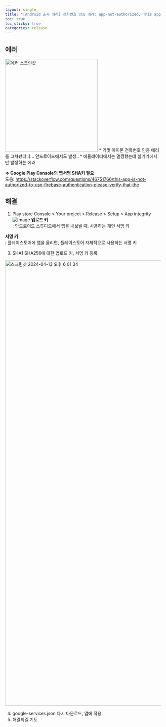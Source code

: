 ```yaml
---
layout: single
title: "[Android 출시 에러] 전화번호 인증 에러: app-not-authorized, This app is not authorized to use Firebase Authentication."
toc: true
toc_sticky: true
categories: release
---
```


## 에러
<img src="https://github.com/KimGyeongLock/KimGyeongLock.github.io/assets/63464299/432645b9-e961-49de-988c-9440efcc9323" alt="에러 스크린샷" width="300"/>
* 기껏 아이폰 전화번호 인증 에러를 고쳐놨더니... 안드로이드에서도 발생..
* 에뮬레이터에서는 멀쩡했는데 실기기에서만 발생하는 에러

**=> Google Play Console의 앱서명 SHA키 필요**     
도움: <https://stackoverflow.com/questions/46751766/this-app-is-not-authorized-to-use-firebase-authentication-please-verify-that-the>

## 해결
1. Play store Console > Your project > Release > Setup > App integrity   
![image](https://github.com/KimGyeongLock/KimGyeongLock.github.io/assets/63464299/51053dc1-265e-462e-bd4b-1e7b8b6960ee)
**업로드 키**    
: 안드로이드 스튜디오에서 앱을 내보낼 때, 사용하는 개인 서명 키
   
**서명 키**     
: 플레이스토어에 앱을 올리면, 플레이스토어 자체적으로 사용하는 서명 키        

3.  SHA1 SHA256에 대한 업로드 키, 서명 키 등록   
<img width="1440" alt="스크린샷 2024-04-13 오후 6 01 34" src="https://github.com/KimGyeongLock/KimGyeongLock.github.io/assets/63464299/c1b6f30b-8b74-4a18-8e3e-b8f0a314d13a">

4. google-services.json 다시 다운로드, 앱에 적용
5. 해결되길 기도
